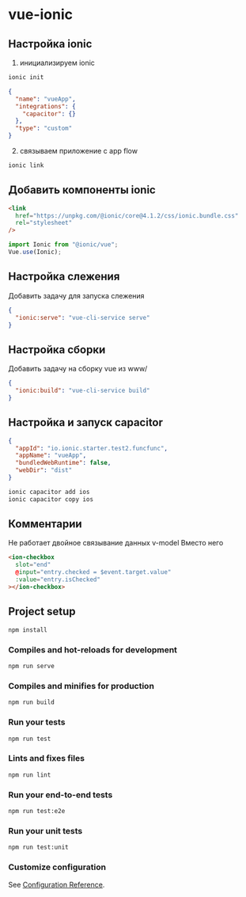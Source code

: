 # vue-ionic

## Настройка ionic

1. инициализируем ionic

```bash
ionic init
```

```json ionic.config.json
{
  "name": "vueApp",
  "integrations": {
    "capacitor": {}
  },
  "type": "custom"
}
```

2. связываем приложение с app flow

```bash
ionic link
```

## Добавить компоненты ionic

```html index.html
<link
  href="https://unpkg.com/@ionic/core@4.1.2/css/ionic.bundle.css"
  rel="stylesheet"
/>
```

```js main.js
import Ionic from "@ionic/vue";
Vue.use(Ionic);
```

## Настройка слежения

Добавить задачу для запуска слежения

```json package.json
{
  "ionic:serve": "vue-cli-service serve"
}
```

## Настройка сборки

Добавить задачу на сборку vue из www/

```json package.json
{
  "ionic:build": "vue-cli-service build"
}
```

## Настройка и запуск capacitor

```json capacitor.config.json
{
  "appId": "io.ionic.starter.test2.funcfunc",
  "appName": "vueApp",
  "bundledWebRuntime": false,
  "webDir": "dist"
}
```

```bash
ionic capacitor add ios
ionic capacitor copy ios
```

## Комментарии

Не работает двойное связывание данных v-model
Вместо него

```html
<ion-checkbox
  slot="end"
  @input="entry.checked = $event.target.value"
  :value="entry.isChecked"
></ion-checkbox>
```

## Project setup

```
npm install
```

### Compiles and hot-reloads for development

```
npm run serve
```

### Compiles and minifies for production

```
npm run build
```

### Run your tests

```
npm run test
```

### Lints and fixes files

```
npm run lint
```

### Run your end-to-end tests

```
npm run test:e2e
```

### Run your unit tests

```
npm run test:unit
```

### Customize configuration

See [Configuration Reference](https://cli.vuejs.org/config/).
